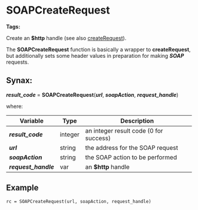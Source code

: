 # SOAPCreateRequest

**Tags:**
<badge text='curl' vertical='middle' />
<badge text='soap' vertical='middle' />
<badge text='http' vertical='middle' />

Create an **$http** handle (see also [createRequest](../createRequest/#heading)).

The **SOAPCreateRequest** function is basically a wrapper to **createRequest**, but additionally sets some header values in preparation for making ***SOAP*** requests.

## Synax:

***result_code*** = **SOAPCreateRequest**(***url***, ***soapAction***, ***request_handle***)

where:

| Variable | Type | Description |
|--|--|--|
***result_code*** | integer |an integer result code (0 for success)
***url*** | string |the address for the SOAP request
***soapAction*** | string |the SOAP action to be performed
***request_handle*** | var | an **$http** handle

## Example
```
rc = SOAPCreateRequest(url, soapAction, request_handle)
```